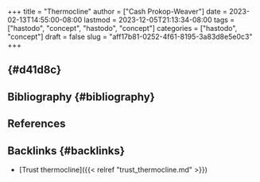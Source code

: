 +++
title = "Thermocline"
author = ["Cash Prokop-Weaver"]
date = 2023-02-13T14:55:00-08:00
lastmod = 2023-12-05T21:13:34-08:00
tags = ["hastodo", "concept", "hastodo", "concept"]
categories = ["hastodo", "concept"]
draft = false
slug = "aff17b81-0252-4f61-8195-3a83d8e5e0c3"
+++

##  {#d41d8c}


## Bibliography {#bibliography}

## References

<style>.csl-entry{text-indent: -1.5em; margin-left: 1.5em;}</style><div class="csl-bib-body">
</div>


## Backlinks {#backlinks}

-   [Trust thermocline]({{< relref "trust_thermocline.md" >}})
